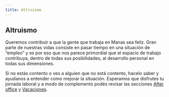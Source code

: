 ```yaml
---
title: Altruismo
---
```

## Altruismo
Queremos contribuir a que la gente que trabaja en Manas sea feliz. Gran parte de nuestras vidas consiste en pasar tiempo en una situación de “empleo” y es por eso que nos parece primordial que el espacio de trabajo contribuya, dentro de todas sus posibilidades, al desarrollo personal en todas sus dimensiones. 

Si no estás contento o ves a alguien que no está contento, hacelo saber y ayudanos a entender como mejorar la situación. Esperamos que disfrutes tu jornada laboral y a modo de complemento podés revisar las secciones [After office](../08-after-office/0-after-office.md) y [Vacaciones](../12-vacaciones/0-vacaciones.md).